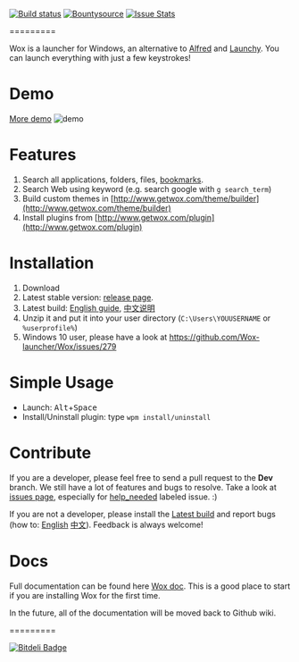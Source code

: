 [![Build status](https://ci.appveyor.com/api/projects/status/bfktntbivg32e103)](https://ci.appveyor.com/project/qianlifeng/wox) 
[![Bountysource](https://www.bountysource.com/badge/team?team_id=39433&style=raised)](https://www.bountysource.com/teams/wox?utm_source=Wox&utm_medium=shield&utm_campaign=raised) 
[![Issue Stats](http://issuestats.com/github/Wox-launcher/Wox/badge/pr)](http://issuestats.com/github/Wox-launcher/Wox) 

=========

Wox is a launcher for Windows, an alternative to [Alfred](https://www.alfredapp.com/) and [Launchy](http://www.launchy.net/). You can launch everything with just a few keystrokes!

Demo
=========

[More demo](https://github.com/Wox-launcher/Wox/wiki/Screenshot)
![demo](http://i.imgur.com/DtxNBJi.gif)

Features
=========
1. Search all applications, folders, files, [bookmarks](http://www.getwox.com/plugin/16).
2. Search Web using keyword (e.g. search google with `g search_term`)
3. Build custom themes in [http://www.getwox.com/theme/builder](http://www.getwox.com/theme/builder)
4. Install plugins from [http://www.getwox.com/plugin](http://www.getwox.com/plugin)

Installation
=========

1. Download
  1. Latest stable version: [release page](https://github.com/Wox-launcher/Wox/releases).
  2. Latest build: [English guide](https://github.com/Wox-launcher/Wox/wiki/FAQ-English#how-to-install-latest-build),  [中文说明](https://github.com/Wox-launcher/Wox/wiki/FAQ-%E4%B8%AD%E6%96%87#%E5%A6%82%E4%BD%95%E5%AE%89%E8%A3%85%E6%9C%80%E6%96%B0-build)
2. Unzip it and put it into your user directory (`C:\Users\YOUUSERNAME` or `%userprofile%`)
3. Windows 10 user, please have a look at https://github.com/Wox-launcher/Wox/issues/279


Simple Usage
=========
- Launch: <kbd>Alt</kbd>+<kbd>Space</kbd>
- Install/Uninstall plugin: type `wpm install/uninstall`

Contribute  
=========

If you are a developer, please feel free to send a pull request to the **Dev** branch. We still have a lot of features and bugs to resolve. Take a look at [issues page](https://github.com/Wox-launcher/Wox/issues), especially for [help_needed](https://github.com/Wox-launcher/Wox/issues?q=is%3Aopen+is%3Aissue+label%3Ahelp_needed) labeled issue. :)

If you are not a developer, please install the [Latest build](https://ci.appveyor.com/project/qianlifeng/wox/history) and report bugs (how to: [English](https://github.com/Wox-launcher/Wox/wiki/FAQ-English) [中文](https://github.com/Wox-launcher/Wox/wiki/FAQ-%E4%B8%AD%E6%96%87)). Feedback is always welcome!

Docs
=========

Full documentation can be found here [Wox doc](http://doc.getwox.com). This is a good place to start if you are installing Wox for the first time.

In the future, all of the documentation will be moved back to Github wiki.



=========

[![Bitdeli Badge](https://d2weczhvl823v0.cloudfront.net/Wox-launcher/wox/trend.png)](https://bitdeli.com/free "Bitdeli Badge")

